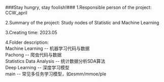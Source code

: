 ###Stay hungry, stay foolish!###
1.Responsible person of the project:
CCW_april

2.Summary of the project:
Study nodes of Statistic and Machine Learning

3.Creating time:
2023.05

4.Folder description:  
Machine Learning -- 机器学习代码与数据  
Pachong -- 爬虫代码与数据  
Statistics Data Analysis -- 统计数据分析SDA算法  
Deep Learning -- 深度学习模型  
main -- 常见多任务学习模型，如esmm/mmoe/ple
